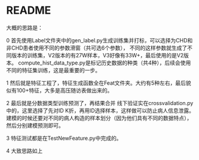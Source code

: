 ﻿# README #

大概的思路是：

0 首先使用Label文件夹中的gen_label.py生成训练集并打标，可以选择为CHD和非CHD患者使用不同的参数滑窗（共可选6个参数），
  不同的这样参数就生成了不同版本的训练集，V2版本的有27W样本，V3好像有33W+，最后使用的是V2版本。
  compute_hist_data_type.py是标记历史数据的种类（共4种），后续会使用不同的特征集训练，这是最重要的一步。
  
1 然后就是特征工程了，特征生成函数全在Feat文件夹。大约有5种左右，最后貌似有100+特征，大多是高压随访表做出来的。
 
2 最后就是分数据类型训练预测了，再结果合并
  线下验证实在crossvalidation.py中的，这里选择了先对ID K折，再用ID选择样本，这样做可以防止病人信息泄露。
  建模的时候还要对不同的病人构造的样本划分（因为他们具有不同的数据特点），然后分别建模预测即可。
  
3 特征测试都是在TestNewFeature.py中完成的。

4 大致思路如上